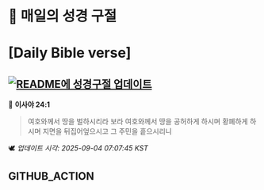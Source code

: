 # 🙏 매일의 성경 구절
# [Daily Bible verse]
## [![README에 성경구절 업데이트](https://github.com/DONGSUKA/first_test/actions/workflows/update-readme-bible.yml/badge.svg)](https://github.com/DONGSUKA/first_test/actions/workflows/update-readme-bible.yml)
<!-- START_BIBLE_VERSE -->
📖 **이사야 24:1**
> 여호와께서 땅을 벌하시리라 보라 여호와께서 땅을 공허하게 하시며 황폐하게 하시며 지면을 뒤집어엎으시고 그 주민을 흩으시리니

🕊️ _업데이트 시각: 2025-09-04 07:07:45 KST_
  <!-- END_BIBLE_VERSE -->
## GITHUB_ACTION

